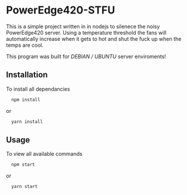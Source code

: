 
# PowerEdge420-STFU

This is a simple project written in in nodejs to silenece the noisy PowerEdge420 server.
Using a temperature threshold the fans will automatically increase when it gets to hot and 
shut the fuck up when the temps are cool.


This program was built for _DEBIAN / UBUNTU_ server enviroments!

## Installation

To install all dependancies

```bash
  npm install
```
or
```bash
  yarn install
```


## Usage

To view all available commands

```bash
  npm start
```
or
```bash
  yarn start
```

